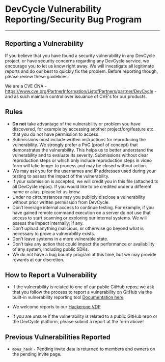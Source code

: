 # DevCycle Vulnerability Reporting/Security Bug Program
---

## Reporting a Vulnerability
If you believe that you have found a security vulnerability in any DevCycle project, or have security concerns regarding
any DevCycle service, we encourage you to let us know right away. We will investigate all legitimate reports and do our
best to quickly fix the problem. Before reporting though, please review these guidelines:

We are a CVE CNA - https://www.cve.org/PartnerInformation/ListofPartners/partner/DevCycle - and as such maintain control over issuance of CVE's for our products.

## Rules
- **Do not** take advantage of the vulnerability or problem you have discovered, for example by
accessing another project/org/feature etc. that you do not have permission to access.
- Submissions must include written instructions for reproducing the vulnerability. We strongly prefer a PoC 
(proof of concept) that demonstrates the vulnerability. This helps us to better understand the vulnerability and to evaluate its severity.
Submissions without clear reproduction steps or which only include reproduction steps in video form will take longer to process and may be closed without action.
- We may ask you for the usernames and IP addresses used during your testing to assess the impact of the vulnerability.
- If your submission is accepted, we will credit you in this file (attached to all DevCycle repos).
If you would like to be credited under a different name or alias, please let us know.
- Under no circumstances may you publicly disclose a vulnerability without prior written permission from DevCycle.
- Don’t leverage internal access to continue testing. For example, if you have gained remote command execution on 
a server do not use that access to start scanning or exploring our internal systems. We will assess the impact internally; if any.
- Don’t upload anything malicious, or otherwise go beyond what is necessary to prove a vulnerability exists.
- Don’t leave systems in a more vulnerable state.
- Don’t take any action that could impact the performance or availability of any system, including public SDKs.
- We do not have a bug bounty program at this time, but we may provide rewards at our discretion.

## How to Report a Vulnerability

- If the vulnerability is related to one of our public GitHub repos; we ask that you follow the process to report a
  vulnerability on GitHub via the built-in vulnerability reporting tool [Documentation here](https://docs.github.com/en/code-security/security-advisories/guidance-on-reporting-and-writing-information-about-vulnerabilities/privately-reporting-a-security-vulnerability)

- We welcome reports to our [Hackerone VDP](https://hackerone.com/0f14ce17-36c7-4585-be89-b33f8b2d0f9c/embedded_submissions/new)

- If you are unsure if the vulnerability is related to a public GitHub repo or the DevCycle platform, please submit a report at the form above!

## Previous Vulnerabilities Reported
- `mous_haxk` - Pending invite data is returned to members and owners on the pending invite page.
